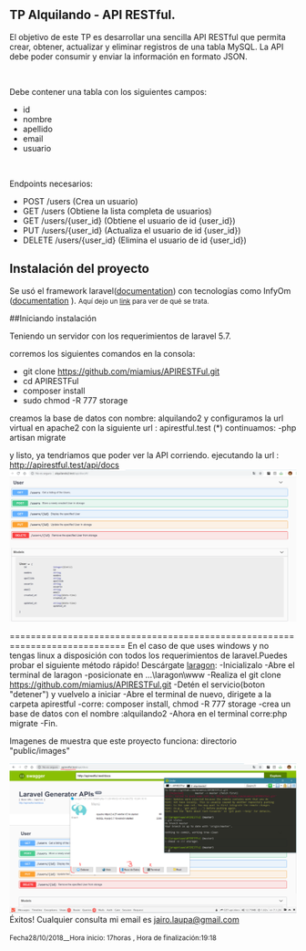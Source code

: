 ## TP Alquilando - API RESTful.

El objetivo de este TP es desarrollar una sencilla API RESTful que permita crear, obtener, actualizar y eliminar registros de una tabla MySQL. La API debe poder consumir y enviar la información en formato JSON.

<br>

Debe contener una tabla con los siguientes campos:
-	id
-	nombre
-	apellido
-	email
-	usuario

<br>

Endpoints necesarios:
-	POST /users (Crea un usuario)
-	GET /users (Obtiene la lista completa de usuarios)
-	GET /users/{user_id} (Obtiene el usuario de id {user_id})
-	PUT /users/{user_id} (Actualiza el usuario de id {user_id})
-	DELETE /users/{user_id} (Elimina el usuario de id {user_id})

## Instalación del proyecto

Se usó el framework laravel([documentation](https://laravel.com/docs)) con tecnologías como InfyOm ([documentation](http://labs.infyom.com/laravelgenerator/docs/5.7/introduction) ).
<small>Aquí dejo un [link](https://www.powtoon.com/online-presentation/cVOdUOilMHo/?mode=presentation) para ver de qué se trata. </small>

##Iniciando instalación

Teniendo un servidor con los requerimientos de laravel 5.7.

corremos los siguientes comandos en la consola:
- git clone https://github.com/miamius/APIRESTFul.git
- cd APIRESTFul
- composer install
- sudo chmod -R 777 storage

creamos la base de datos con nombre: alquilando2
y configuramos la url virtual en apache2 con la siguiente url : apirestful.test (*)
continuamos: 
-php artisan migrate

y listo, ya tendriamos que poder ver la API corriendo.
ejecutando la url : http://apirestful.test/api/docs
![Alt text](public/images/leer_Doc_Api.PNG?raw=true "Api Doc")

============================================================================
En el caso de que uses windows y no tengas linux a disposición con todos los requerimientos de laravel.Puedes probar el siguiente método rápido!
Descárgate [laragon](https://sourceforge.net/projects/laragon/):
-Inicializalo
-Abre el terminal de laragon
-posicionate en ...\laragon\www
-Realiza el git clone https://github.com/miamius/APIRESTFul.git
-Detén el servicio(boton "detener") y vuelvelo a iniciar
-Abre el terminal de nuevo, dirigete a la carpeta apirestful
-corre: composer install, chmod -R 777 storage
-crea un base de datos con el nombre :alquilando2
-Ahora en el terminal corre:php migrate
-Fin.

Imagenes de muestra que este proyecto funciona: directorio "public/images"

![Alt text](public/images/fin.PNG?raw=true "Fin")
Éxitos!
Cualquier consulta mi email es jairo.laupa@gmail.com

<small>Fecha28/10/2018__Hora inicio: 17horas , Hora de finalización:19:18</small>
